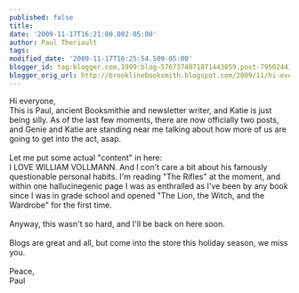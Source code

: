 ```yaml
---
published: false
title: 
date: '2009-11-17T16:21:00.002-05:00'
author: Paul Theriault
tags: 
modified_date: '2009-11-17T16:25:54.509-05:00'
blogger_id: tag:blogger.com,1999:blog-5767374071871443859.post-7950244144599979609
blogger_orig_url: http://brooklinebooksmith.blogspot.com/2009/11/hi-everyone-this-is-paul-ancient.html
---
```


Hi everyone,<br />This is Paul, ancient Booksmithie and newsletter writer, and Katie is just being silly.  As of the last few moments, there are now officially two posts, and Genie and Katie are standing near me talking about how more of us are going to get into the act, asap.<br /><br />Let me put some actual "content" in here:<br />I LOVE WILLIAM VOLLMANN.  And I con't care a bit about his famously questionable personal habits.  I'm reading "The Rifles" at the moment, and within one hallucinegenic page I was as enthralled as I've been by any book since I was in grade school and  opened "The Lion, the Witch, and the Wardrobe" for the first time.<br /><br />Anyway, this wasn't so hard, and I'll be back on here soon.<br /><br />Blogs are great and all, but come into the store this holiday season, we miss you.<br /><br />Peace,<br />Paul